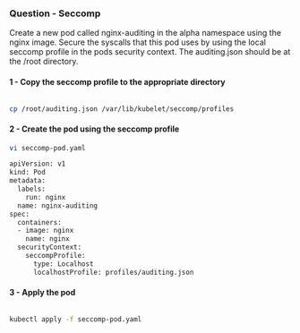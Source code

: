 ### Question - Seccomp

Create a new pod called nginx-auditing in the alpha namespace using the nginx image. Secure the syscalls that this pod uses by using the local seccomp profile in the pods security context. The auditing.json should be at the /root directory.

#### 1 - Copy the seccomp profile to the appropriate directory

```sh

cp /root/auditing.json /var/lib/kubelet/seccomp/profiles

```

#### 2 - Create the pod using the seccomp profile

```sh
vi seccomp-pod.yaml

apiVersion: v1
kind: Pod
metadata:
  labels:
    run: nginx
  name: nginx-auditing
spec:
  containers:
  - image: nginx
    name: nginx
  securityContext:
    seccompProfile:
      type: Localhost
      localhostProfile: profiles/auditing.json

```

#### 3 - Apply the pod

```sh

kubectl apply -f seccomp-pod.yaml

```